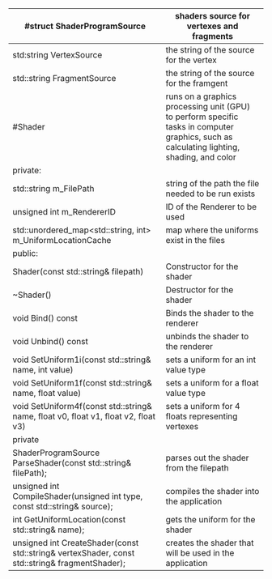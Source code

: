 | #struct ShaderProgramSource                                                                    | shaders source for vertexes and fragments                                                                                                 |
|------------------------------------------------------------------------------------------------|-------------------------------------------------------------------------------------------------------------------------------------------|
| std:string VertexSource                                                                        | the string of the source for the vertex                                                                                                   |
| std::string FragmentSource                                                                     | the string of the source for the framgent                                                                                                 |
| #Shader                                                                                        | runs on a graphics processing unit (GPU) to perform specific tasks in computer graphics, such as calculating lighting, shading, and color |
| private:                                                                                       |                                                                                                                                           |
| std::string m_FilePath                                                                         | string of the path the file needed to be run exists                                                                                       |
| unsigned int m_RendererID                                                                      | ID of the Renderer to be used                                                                                                             |
| std::unordered_map<std::string, int> m_UniformLocationCache                                    | map where the uniforms exist in the files                                                                                                 |
| public:                                                                                        |                                                                                                                                           |
| Shader(const std::string& filepath)                                                            | Constructor for the shader                                                                                                                |
| ~Shader()                                                                                      | Destructor for the shader                                                                                                                 |
| void Bind() const                                                                              | Binds the shader to the renderer                                                                                                          |
| void Unbind() const                                                                            | unbinds the shader to the renderer                                                                                                        |
| void SetUniform1i(const std::string& name, int value)                                          | sets a uniform for an int value type                                                                                                      |
| void SetUniform1f(const std::string& name, float value)                                        | sets a uniform for a float value type                                                                                                     |
| void SetUniform4f(const std::string& name, float v0, float v1, float v2, float v3)             | sets a uniform for 4 floats representing vertexes                                                                                         |
| private                                                                                        |                                                                                                                                           |
| ShaderProgramSource ParseShader(const std::string& filePath);                                  | parses out the shader from the filepath                                                                                                   |
| unsigned int CompileShader(unsigned int type, const std::string& source);                      | compiles the shader into the application                                                                                                  |
| int GetUniformLocation(const std::string& name);                                               | gets the uniform for the shader                                                                                                           |
| unsigned int CreateShader(const std::string& vertexShader, const std::string& fragmentShader); | creates the shader that will be used in the application                                                                                   |